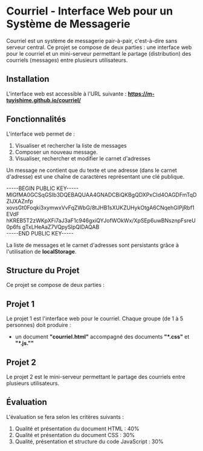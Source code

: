 # Courriel - Interface Web pour un Système de Messagerie

Courriel est un système de messagerie pair-à-pair, c'est-à-dire sans serveur central. 
Ce projet se compose de deux parties : 
une interface web pour le courriel et un mini-serveur permettant le partage (distribution) des courriels (messages) entre plusieurs utilisateurs.

## Installation
L'interface web est accessible à l'URL suivante : **https://m-tuyishime.github.io/courriel/**

## Fonctionnalités
L'interface web permet de :

1. Visualiser et rechercher la liste de messages
2. Composer un nouveau message.
3. Visualiser, rechercher et modifier le carnet d'adresses

Un message ne contient que du texte et une adresse (dans le carnet d'adresse) est une chaîne de caractères représentant une clé publique.

-----BEGIN PUBLIC KEY-----<br>
MIGfMA0GCSqGSIb3DQEBAQUAA4GNADCBiQKBgQDXPxCId4OAGDFmTqDZIJXAZnfp
xovsGt0Foqki3xymwxVvFqZWbG/8tJHB1sXUKZUHykOtgA6CNqehGIPjRbf1EVdF
hKREB5T2zWKpXFi7aJ3aF1c946gxiQYJofWOkWx/XpSEp6uwBNsznpFsreU0p6fs
gTxLHeAaZ7VQpySIpQIDAQAB<br>
-----END PUBLIC KEY-----

La liste de messages et le carnet d'adresses sont persistants grâce à l'utilisation de **localStorage**.

## Structure du Projet
Ce projet se compose de deux parties :

## Projet 1
Le projet 1 est l'interface web pour le courriel. Chaque groupe (de 1 à 5 personnes) doit produire :

- un document **"courriel.html"** accompagné des documents **"\*.css"** et **"\*.js.""**

## Projet 2
Le projet 2 est le mini-serveur permettant le partage des courriels entre plusieurs utilisateurs.

## Évaluation
L'évaluation se fera selon les critères suivants :

1. Qualité et présentation du document HTML : 40%
2. Qualité et présentation du document CSS : 30%
3. Qualité, présentation et structure du code JavaScript : 30%